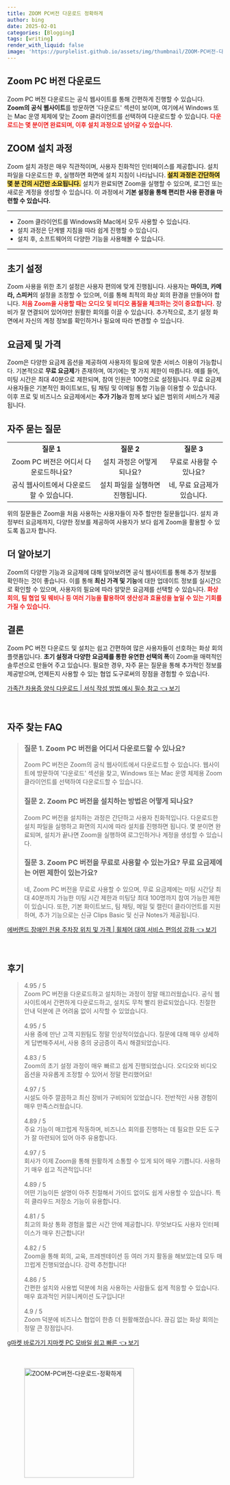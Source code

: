 ```yaml
---
title: ZOOM PC버전 다운로드 정확하게
author: bing
date: 2025-02-01
categories: [Blogging]
tags: [writing]
render_with_liquid: false
image: 'https://purplelist.github.io/assets/img/thumbnail/ZOOM-PC버전-다운로드-정확하게.webp'
---
```



<h2 id='Zoom_PC_버전_다운로드'>Zoom PC 버전 다운로드</h2>

<p>Zoom PC 버전 다운로드는 공식 웹사이트를 통해 간편하게 진행할 수 있습니다. <b>Zoom의 공식 웹사이트</b>를 방문하면 '다운로드' 섹션이 보이며, 여기에서 Windows 또는 Mac 운영 체제에 맞는 Zoom 클라이언트를 선택하여 다운로드할 수 있습니다. <b><span style="color: #ee2323;">다운로드는 몇 분이면 완료되며, 이후 설치 과정으로 넘어갈 수 있습니다.</span></b></p>

<h2 id='ZOOM_설치_과정'>ZOOM 설치 과정</h2>

<p>Zoom 설치 과정은 매우 직관적이며, 사용자 친화적인 인터페이스를 제공합니다. 설치 파일을 다운로드한 후, 실행하면 화면에 설치 지침이 나타납니다. <b><span style="background-color: #ffe066;">설치 과정은 간단하여 몇 분 간의 시간만 소요됩니다.</span></b> 설치가 완료되면 Zoom을 실행할 수 있으며, 로그인 또는 새로운 계정을 생성할 수 있습니다. 이 과정에서 <b>기본 설정을 통해 편리한 사용 환경을 마련할 수 있습니다.</b></p>

<hr />

<ul>
    <li>Zoom 클라이언트를 Windows와 Mac에서 모두 사용할 수 있습니다.</li>
    <li>설치 과정은 단계별 지침을 따라 쉽게 진행할 수 있습니다.</li>
    <li>설치 후, 소프트웨어의 다양한 기능을 사용해볼 수 있습니다.</li>
</ul>

<hr />

<h2 id='초기_설정'>초기 설정</h2>

<p>Zoom 사용을 위한 초기 설정은 사용자 편의에 맞게 진행됩니다. 사용자는 <b>마이크, 카메라, 스피커</b>의 설정을 조정할 수 있으며, 이를 통해 최적의 화상 회의 환경을 만들어야 합니다. <b><span style="color: #ee2323;">처음 Zoom을 사용할 때는 오디오 및 비디오 품질을 체크하는 것이 중요합니다.</span></b> 장비가 잘 연결되어 있어야만 원활한 회의를 이끌 수 있습니다. 추가적으로, 초기 설정 화면에서 자신의 계정 정보를 확인하거나 필요에 따라 변경할 수 있습니다.</p>

<h2 id='요금제_및_가격'>요금제 및 가격</h2>

<p>Zoom은 다양한 요금제 옵션을 제공하여 사용자의 필요에 맞춘 서비스 이용이 가능합니다. 기본적으로 <b>무료 요금제</b>가 존재하며, 여기에는 몇 가지 제한이 따릅니다. 예를 들어, 미팅 시간은 최대 40분으로 제한되며, 참여 인원은 100명으로 설정됩니다. 무료 요금제 사용자들은 기본적인 화이트보드, 팀 채팅 및 이메일 통합 기능을 이용할 수 있습니다. 이후 프로 및 비즈니스 요금제에서는 <b>추가 기능</b>과 함께 보다 넓은 범위의 서비스가 제공됩니다.</p>

<h2 id='자주_묻는_질문'>자주 묻는 질문</h2>

<table>
    <tr>
        <td style="text-align: center; height: 17px;"><b>질문 1</b></td>
        <td style="text-align: center; height: 17px;"><b>질문 2</b></td>
        <td style="text-align: center; height: 17px;"><b>질문 3</b></td>
    </tr>
    <tr>
        <td style="text-align: center; height: 17px;">Zoom PC 버전은 어디서 다운로드하나요?</td>
        <td style="text-align: center; height: 17px;">설치 과정은 어떻게 되나요?</td>
        <td style="text-align: center; height: 17px;">무료로 사용할 수 있나요?</td>
    </tr>
    <tr>
        <td style="text-align: center; height: 17px;">공식 웹사이트에서 다운로드할 수 있습니다.</td>
        <td style="text-align: center; height: 17px;">설치 파일을 실행하면 진행됩니다.</td>
        <td style="text-align: center; height: 17px;">네, 무료 요금제가 있습니다.</td>
    </tr>
</table>

<p>위의 질문들은 Zoom을 처음 사용하는 사용자들이 자주 할만한 질문들입니다. 설치 과정부터 요금제까지, 다양한 정보를 제공하여 사용자가 보다 쉽게 Zoom을 활용할 수 있도록 돕고자 합니다.</p>

<h2 id='더_알아보기'>더 알아보기</h2>

<p>Zoom의 다양한 기능과 요금제에 대해 알아보려면 공식 웹사이트를 통해 추가 정보를 확인하는 것이 좋습니다. 이를 통해 <b>최신 가격 및 기능</b>에 대한 업데이트 정보를 실시간으로 확인할 수 있으며, 사용자의 필요에 따라 알맞은 요금제를 선택할 수 있습니다. <b><span style="color: #ee2323;">화상 회의, 팀 협업 및 웨비나 등 여러 기능을 활용하여 생산성과 효율성을 높일 수 있는 기회를 가질 수 있습니다.</span></b></p>

<h2 id='결론'>결론</h2>

<p>Zoom PC 버전 다운로드 및 설치는 쉽고 간편하여 많은 사용자들이 선호하는 화상 회의 플랫폼입니다. <b>초기 설정과 다양한 요금제를 통한 유연한 선택의 폭</b>이 Zoom을 매력적인 솔루션으로 만들어 주고 있습니다. 필요한 경우, 자주 묻는 질문을 통해 추가적인 정보를 제공받으며, 언제든지 사용할 수 있는 협업 도구로써의 장점을 경험할 수 있습니다.</p>


<p><a class="click-button" title="가족간 차용증 양식 다운로드 | 서식 작성 방법 예시 필수 참고" href="https://purplelist.github.io/posts/%EA%B0%80%EC%A1%B1%EA%B0%84-%EC%B0%A8%EC%9A%A9%EC%A6%9D-%EC%96%91%EC%8B%9D-%EB%8B%A4%EC%9A%B4%EB%A1%9C%EB%93%9C-%EC%84%9C%EC%8B%9D-%EC%9E%91%EC%84%B1-%EB%B0%A9%EB%B2%95-%EC%98%88%EC%8B%9C-%ED%95%84%EC%88%98-%EC%B0%B8%EA%B3%A0/" rel="dofollow">가족간 차용증 양식 다운로드 | 서식 작성 방법 예시 필수 참고 👈 보기</a></p><br>
<h2 id='자주_찾는_FAQ'>자주 찾는 FAQ</h2>
<div itemscope="" itemtype="https://schema.org/FAQPage"> 
<blockquote> 
<div itemscope="" itemprop="mainEntity" itemtype="https://schema.org/Question"> 
<h3 itemprop="name">질문 1. Zoom PC 버전을 어디서 다운로드할 수 있나요?</h3> 
<div itemscope="" itemprop="acceptedAnswer" itemtype="https://schema.org/Answer"> 
<span itemprop="text"> 
<p>Zoom PC 버전은 Zoom의 공식 웹사이트에서 다운로드할 수 있습니다. 웹사이트에 방문하여 '다운로드' 섹션을 찾고, Windows 또는 Mac 운영 체제용 Zoom 클라이언트를 선택하여 다운로드할 수 있습니다.</p> 
</span> 
</div> 
</div> 

<div itemscope="" itemprop="mainEntity" itemtype="https://schema.org/Question"> 
<h3 itemprop="name">질문 2. Zoom PC 버전을 설치하는 방법은 어떻게 되나요?</h3> 
<div itemscope="" itemprop="acceptedAnswer" itemtype="https://schema.org/Answer"> 
<span itemprop="text"> 
<p>Zoom PC 버전을 설치하는 과정은 간단하고 사용자 친화적입니다. 다운로드한 설치 파일을 실행하고 화면의 지시에 따라 설치를 진행하면 됩니다. 몇 분이면 완료되며, 설치가 끝나면 Zoom을 실행하여 로그인하거나 계정을 생성할 수 있습니다.</p> 
</span> 
</div> 
</div>

<div itemscope="" itemprop="mainEntity" itemtype="https://schema.org/Question"> 
<h3 itemprop="name">질문 3. Zoom PC 버전을 무료로 사용할 수 있는가요? 무료 요금제에는 어떤 제한이 있는가요?</h3> 
<div itemscope="" itemprop="acceptedAnswer" itemtype="https://schema.org/Answer"> 
<span itemprop="text"> 
<p>네, Zoom PC 버전을 무료로 사용할 수 있으며, 무료 요금제에는 미팅 시간당 최대 40분까지 가능한 미팅 시간 제한과 미팅당 최대 100명까지 참여 가능한 제한이 있습니다. 또한, 기본 화이트보드, 팀 채팅, 메일 및 캘린더 클라이언트를 지원하며, 추가 기능으로는 신규 Clips Basic 및 신규 Notes가 제공됩니다.</p> 
</span> 
</div> 
</div> 
</blockquote> 
</div>
<p><a class="click-button" title="에버랜드 장애인 전용 주차장 위치 및 가격 | 휠체어 대여 서비스 편의성 강화" href="https://purplelist.github.io/posts/%EC%97%90%EB%B2%84%EB%9E%9C%EB%93%9C-%EC%9E%A5%EC%95%A0%EC%9D%B8-%EC%A0%84%EC%9A%A9-%EC%A3%BC%EC%B0%A8%EC%9E%A5-%EC%9C%84%EC%B9%98-%EB%B0%8F-%EA%B0%80%EA%B2%A9-%ED%9C%A0%EC%B2%B4%EC%96%B4-%EB%8C%80%EC%97%AC-%EC%84%9C%EB%B9%84%EC%8A%A4-%ED%8E%B8%EC%9D%98%EC%84%B1-%EA%B0%95%ED%99%94/" rel="dofollow">에버랜드 장애인 전용 주차장 위치 및 가격 | 휠체어 대여 서비스 편의성 강화 👈 보기</a></p><br>
<h2 id='후기'>후기</h2>
<div itemscope itemtype="https://schema.org/Product">
  <blockquote>
  <div itemprop="review" itemscope itemtype="https://schema.org/Review">
      <div itemprop="reviewRating" itemscope itemtype="https://schema.org/Rating"> <span itemprop="ratingValue">4.95</span> / <span itemprop="bestRating">5</span> </div>
      <span itemprop="reviewBody">Zoom PC 버전을 다운로드하고 설치하는 과정이 정말 매끄러웠습니다. 공식 웹사이트에서 간편하게 다운로드하고, 설치도 무척 빨리 완료되었습니다. 친절한 안내 덕분에 큰 어려움 없이 시작할 수 있었습니다.</span>
  </div>
  <br>
  <div itemprop="review" itemscope itemtype="https://schema.org/Review">
      <div itemprop="reviewRating" itemscope itemtype="https://schema.org/Rating"> <span itemprop="ratingValue">4.95</span> / <span itemprop="bestRating">5</span> </div>
      <span itemprop="reviewBody">사용 중에 만난 고객 지원팀도 정말 인상적이었습니다. 질문에 대해 매우 상세하게 답변해주셔서, 사용 중의 궁금증이 즉시 해결되었습니다. </span>
  </div>
  <br>
  <div itemprop="review" itemscope itemtype="https://schema.org/Review">
      <div itemprop="reviewRating" itemscope itemtype="https://schema.org/Rating"> <span itemprop="ratingValue">4.83</span> / <span itemprop="bestRating">5</span> </div>
      <span itemprop="reviewBody">Zoom의 초기 설정 과정이 매우 빠르고 쉽게 진행되었습니다. 오디오와 비디오 옵션을 자유롭게 조정할 수 있어서 정말 편리했어요!</span>
  </div>
  <br>
  <div itemprop="review" itemscope itemtype="https://schema.org/Review">
      <div itemprop="reviewRating" itemscope itemtype="https://schema.org/Rating"> <span itemprop="ratingValue">4.97</span> / <span itemprop="bestRating">5</span> </div>
      <span itemprop="reviewBody">시설도 아주 깔끔하고 최신 장비가 구비되어 있었습니다. 전반적인 사용 경험이 매우 만족스러웠습니다.</span>
  </div>
  <br>
  <div itemprop="review" itemscope itemtype="https://schema.org/Review">
      <div itemprop="reviewRating" itemscope itemtype="https://schema.org/Rating"> <span itemprop="ratingValue">4.89</span> / <span itemprop="bestRating">5</span> </div>
      <span itemprop="reviewBody">주요 기능이 매끄럽게 작동하며, 비즈니스 회의를 진행하는 데 필요한 모든 도구가 잘 마련되어 있어 아주 유용합니다.</span>
  </div>
  <br>
  <div itemprop="review" itemscope itemtype="https://schema.org/Review">
      <div itemprop="reviewRating" itemscope itemtype="https://schema.org/Rating"> <span itemprop="ratingValue">4.97</span> / <span itemprop="bestRating">5</span> </div>
      <span itemprop="reviewBody">회사가 이제 Zoom을 통해 원활하게 소통할 수 있게 되어 매우 기쁩니다. 사용하기 매우 쉽고 직관적입니다!</span>
  </div>
  <br>
  <div itemprop="review" itemscope itemtype="https://schema.org/Review">
      <div itemprop="reviewRating" itemscope itemtype="https://schema.org/Rating"> <span itemprop="ratingValue">4.89</span> / <span itemprop="bestRating">5</span> </div>
      <span itemprop="reviewBody">어떤 기능이든 설명이 아주 친절해서 가이드 없이도 쉽게 사용할 수 있습니다. 특히 클라우드 저장소 기능이 유용합니다.</span>
  </div>
  <br>
  <div itemprop="review" itemscope itemtype="https://schema.org/Review">
      <div itemprop="reviewRating" itemscope itemtype="https://schema.org/Rating"> <span itemprop="ratingValue">4.81</span> / <span itemprop="bestRating">5</span> </div>
      <span itemprop="reviewBody">최고의 화상 통화 경험을 짧은 시간 안에 제공합니다. 무엇보다도 사용자 인터페이스가 매우 친근합니다!</span>
  </div>
  <br>
  <div itemprop="review" itemscope itemtype="https://schema.org/Review">
      <div itemprop="reviewRating" itemscope itemtype="https://schema.org/Rating"> <span itemprop="ratingValue">4.82</span> / <span itemprop="bestRating">5</span> </div>
      <span itemprop="reviewBody">Zoom을 통해 회의, 교육, 프레젠테이션 등 여러 가지 활동을 해보았는데 모두 매끄럽게 진행되었습니다. 강력 추천합니다!</span>
  </div>
  <br>
  <div itemprop="review" itemscope itemtype="https://schema.org/Review">
      <div itemprop="reviewRating" itemscope itemtype="https://schema.org/Rating"> <span itemprop="ratingValue">4.86</span> / <span itemprop="bestRating">5</span> </div>
      <span itemprop="reviewBody">간편한 설치와 사용법 덕분에 처음 사용하는 사람들도 쉽게 적응할 수 있습니다. 매우 효과적인 커뮤니케이션 도구입니다!</span>
  </div>
  <br>
  <div itemprop="review" itemscope itemtype="https://schema.org/Review">
      <div itemprop="reviewRating" itemscope itemtype="https://schema.org/Rating"> <span itemprop="ratingValue">4.9</span> / <span itemprop="bestRating">5</span> </div>
      <span itemprop="reviewBody">Zoom 덕분에 비즈니스 협업이 한층 더 원활해졌습니다. 끊김 없는 화상 회의는 정말 큰 장점입니다.</span>
  </div>
  </blockquote>
</div>
<p><a class="click-button" title="g마켓 바로가기 지마켓 PC 모바일 쉽고 빠른" href="https://purplelist.github.io/posts/g%EB%A7%88%EC%BC%93-%EB%B0%94%EB%A1%9C%EA%B0%80%EA%B8%B0-%EC%A7%80%EB%A7%88%EC%BC%93-PC-%EB%AA%A8%EB%B0%94%EC%9D%BC-%EC%89%BD%EA%B3%A0-%EB%B9%A0%EB%A5%B8/" rel="dofollow">g마켓 바로가기 지마켓 PC 모바일 쉽고 빠른 👈 보기</a></p><br>
<figure class="image"><img src="https://purplelist.github.io/assets/img/thumbnail/ZOOM-PC버전-다운로드-정확하게.webp" alt="ZOOM-PC버전-다운로드-정확하게" width="256" height="256"></figure>